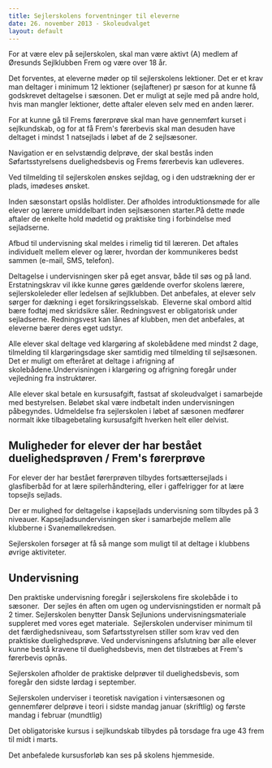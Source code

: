 ```yaml
---
title: Sejlerskolens forventninger til eleverne
date: 26. november 2013 - Skoleudvalget
layout: default
---
```



For at være elev på sejlerskolen, skal man være aktivt (A) medlem af
Øresunds Sejlklubben Frem og være over 18 år.

Det forventes, at eleverne møder op til sejlerskolens lektioner. Det
er et krav man deltager i minimum 12 lektioner (sejlaftener) pr sæson
for at kunne få godskrevet deltagelse i sæsonen. Det er muligt at
sejle med på andre hold, hvis man mangler lektioner, dette aftaler
eleven selv med en anden lærer.
  
For at kunne gå til Frems førerprøve skal man have gennemført kurset i
sejlkundskab, og for at få Frem's førerbevis skal man desuden have
deltaget i mindst 1 natsejlads i løbet af de 2 sejlsæsoner.
  
Navigation er en selvstændig delprøve, der skal bestås inden
Søfartsstyrelsens duelighedsbevis og Frems førerbevis kan udleveres.

Ved tilmelding til sejlerskolen ønskes sejldag, og i den udstrækning
der er plads, imødeses ønsket.
  
Inden sæsonstart opslås holdlister. Der afholdes introduktionsmøde for
alle elever og lærere umiddelbart inden sejlsæsonen starter.På dette
møde aftaler de enkelte hold mødetid og praktiske ting i forbindelse
med sejladserne.
  
Afbud til undervisning skal meldes i rimelig tid til læreren. Det
aftales individuelt mellem elever og lærer, hvordan der kommunikeres
bedst sammen (e-mail, SMS, telefon).
  
Deltagelse i undervisningen sker på eget ansvar, både til søs og på
land.  Erstatningskrav vil ikke kunne gøres gældende overfor skolens
lærere, sejlerskoleleder eller ledelsen af sejlklubben. Det anbefales,
at elever selv sørger for dækning i eget forsikringsselskab.  Eleverne
skal ombord altid bære fodtøj med skridsikre såler. Redningsvest er
obligatorisk under sejladserne. Redningsvest kan lånes af klubben, men
det anbefales, at eleverne bærer deres eget udstyr.

Alle elever skal deltage ved klargøring af skolebådene med mindst 2
dage, tilmelding til klargøringsdage sker samtidig med tilmelding til
sejlsæsonen. Det er muligt om efteråret at deltage i afrigning af
skolebådene.Undervisningen i klargøring og afrigning foregår under
vejledning fra instruktører.

Alle elever skal betale en kursusafgift, fastsat af skoleudvalget i
samarbejde med bestyrelsen. Beløbet skal være indbetalt inden
undervisningen påbegyndes. Udmeldelse fra sejlerskolen i løbet af
sæsonen medfører normalt ikke tilbagebetaling kursusafgift hverken
helt eller delvist.
  
## Muligheder for elever der har bestået duelighedsprøven / Frem's førerprøve
  
For elever der har bestået førerprøven tilbydes fortsættersejlads i
glasfiberbåd for at lære spilerhåndtering, eller i gaffelrigger for at
lære topsejls sejlads.

Der er mulighed for deltagelse i kapsejlads undervisning som tilbydes
på 3 niveauer. Kapsejladsundervisningen sker i samarbejde mellem alle
klubberne i Svanemøllekredsen.

Sejlerskolen forsøger at få så mange som muligt til at deltage i
klubbens øvrige aktiviteter.
  
## Undervisning
  
Den praktiske undervisning foregår i sejlerskolens fire skolebåde i to
sæsoner.  Der sejles én aften om ugen og undervisningstiden er normalt
på 2 timer. Sejlerskolen benytter Dansk Sejlunions
undervisningsmateriale suppleret med vores eget
materiale.  Sejlerskolen underviser minimum til det færdighedsniveau,
som Søfartsstyrelsen stiller som krav ved den praktiske
duelighedsprøve. Ved undervisningens afslutning bør alle elever kunne
bestå kravene til duelighedsbevis, men det tilstræbes at Frem's
førerbevis opnås.  


Sejlerskolen afholder de praktiske delprøver til duelighedsbevis, som
foregår den sidste lørdag i september.

Sejlerskolen underviser i teoretisk navigation i vintersæsonen og
gennemfører delprøve i teori i sidste mandag januar (skriftlig) og
første mandag i februar (mundtlig)

Det obligatoriske kursus i sejlkundskab tilbydes på torsdage fra uge
43 frem til midt i marts.

Det anbefalede kursusforløb kan ses på skolens hjemmeside.
